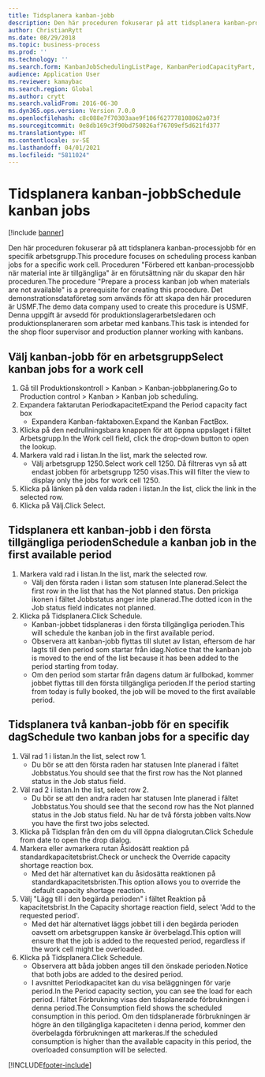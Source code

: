 ```yaml
---
title: Tidsplanera kanban-jobb
description: Den här proceduren fokuserar på att tidsplanera kanban-processjobb för en specifik arbetsgrupp.
author: ChristianRytt
ms.date: 08/29/2018
ms.topic: business-process
ms.prod: ''
ms.technology: ''
ms.search.form: KanbanJobSchedulingListPage, KanbanPeriodCapacityPart, SysLookupMultiSelectGrid, KanbanBoardScheduleJobForward
audience: Application User
ms.reviewer: kamaybac
ms.search.region: Global
ms.author: crytt
ms.search.validFrom: 2016-06-30
ms.dyn365.ops.version: Version 7.0.0
ms.openlocfilehash: c8c088e7f70303aae9f106f627778108062a073f
ms.sourcegitcommit: 0e8db169c3f90bd750826af76709ef5d621fd377
ms.translationtype: HT
ms.contentlocale: sv-SE
ms.lasthandoff: 04/01/2021
ms.locfileid: "5811024"
---
```

# <a name="schedule-kanban-jobs"></a><span data-ttu-id="1de44-103">Tidsplanera kanban-jobb</span><span class="sxs-lookup"><span data-stu-id="1de44-103">Schedule kanban jobs</span></span>

[!include [banner](../../includes/banner.md)]

<span data-ttu-id="1de44-104">Den här proceduren fokuserar på att tidsplanera kanban-processjobb för en specifik arbetsgrupp.</span><span class="sxs-lookup"><span data-stu-id="1de44-104">This procedure focuses on scheduling process kanban jobs for a specific work cell.</span></span> <span data-ttu-id="1de44-105">Proceduren "Förbered ett kanban-processjobb när material inte är tillgängliga" är en förutsättning när du skapar den här proceduren.</span><span class="sxs-lookup"><span data-stu-id="1de44-105">The procedure "Prepare a process kanban job when materials are not available" is a prerequisite for creating this procedure.</span></span> <span data-ttu-id="1de44-106">Det demonstrationsdataföretag som används för att skapa den här proceduren är USMF.</span><span class="sxs-lookup"><span data-stu-id="1de44-106">The demo data company used to create this procedure is USMF.</span></span> <span data-ttu-id="1de44-107">Denna uppgift är avsedd för produktionslagerarbetsledaren och produktionsplaneraren som arbetar med kanbans.</span><span class="sxs-lookup"><span data-stu-id="1de44-107">This task is intended for the shop floor supervisor and production planner working with kanbans.</span></span>


## <a name="select-kanban-jobs-for-a-work-cell"></a><span data-ttu-id="1de44-108">Välj kanban-jobb för en arbetsgrupp</span><span class="sxs-lookup"><span data-stu-id="1de44-108">Select kanban jobs for a work cell</span></span>
1. <span data-ttu-id="1de44-109">Gå till Produktionskontroll > Kanban > Kanban-jobbplanering.</span><span class="sxs-lookup"><span data-stu-id="1de44-109">Go to Production control > Kanban > Kanban job scheduling.</span></span>
2. <span data-ttu-id="1de44-110">Expandera faktarutan Periodkapacitet</span><span class="sxs-lookup"><span data-stu-id="1de44-110">Expand the Period capacity fact box</span></span>
    * <span data-ttu-id="1de44-111">Expandera Kanban-faktaboxen.</span><span class="sxs-lookup"><span data-stu-id="1de44-111">Expand the Kanban FactBox.</span></span>  
3. <span data-ttu-id="1de44-112">Klicka på den nedrullningsbara knappen för att öppna uppslaget i fältet Arbetsgrupp.</span><span class="sxs-lookup"><span data-stu-id="1de44-112">In the Work cell field, click the drop-down button to open the lookup.</span></span>
4. <span data-ttu-id="1de44-113">Markera vald rad i listan.</span><span class="sxs-lookup"><span data-stu-id="1de44-113">In the list, mark the selected row.</span></span>
    * <span data-ttu-id="1de44-114">Välj arbetsgrupp 1250.</span><span class="sxs-lookup"><span data-stu-id="1de44-114">Select work cell 1250.</span></span> <span data-ttu-id="1de44-115">Då filtreras vyn så att endast jobben för arbetsgrupp 1250 visas.</span><span class="sxs-lookup"><span data-stu-id="1de44-115">This will filter the view to display only the jobs for work cell 1250.</span></span>  
5. <span data-ttu-id="1de44-116">Klicka på länken på den valda raden i listan.</span><span class="sxs-lookup"><span data-stu-id="1de44-116">In the list, click the link in the selected row.</span></span>
6. <span data-ttu-id="1de44-117">Klicka på Välj.</span><span class="sxs-lookup"><span data-stu-id="1de44-117">Click Select.</span></span>

## <a name="schedule-a-kanban-job-in-the-first-available-period"></a><span data-ttu-id="1de44-118">Tidsplanera ett kanban-jobb i den första tillgängliga perioden</span><span class="sxs-lookup"><span data-stu-id="1de44-118">Schedule a kanban job in the first available period</span></span>
1. <span data-ttu-id="1de44-119">Markera vald rad i listan.</span><span class="sxs-lookup"><span data-stu-id="1de44-119">In the list, mark the selected row.</span></span>
    * <span data-ttu-id="1de44-120">Välj den första raden i listan som statusen Inte planerad.</span><span class="sxs-lookup"><span data-stu-id="1de44-120">Select the first row in the list that has the Not planned status.</span></span> <span data-ttu-id="1de44-121">Den prickiga ikonen i fältet Jobbstatus anger inte planerad.</span><span class="sxs-lookup"><span data-stu-id="1de44-121">The dotted icon in the Job status field indicates not planned.</span></span>  
2. <span data-ttu-id="1de44-122">Klicka på Tidsplanera.</span><span class="sxs-lookup"><span data-stu-id="1de44-122">Click Schedule.</span></span>
    * <span data-ttu-id="1de44-123">Kanban-jobbet tidsplaneras i den första tillgängliga perioden.</span><span class="sxs-lookup"><span data-stu-id="1de44-123">This will schedule the kanban job in the first available period.</span></span>  
    * <span data-ttu-id="1de44-124">Observera att kanban-jobb flyttas till slutet av listan, eftersom de har lagts till den period som startar från idag.</span><span class="sxs-lookup"><span data-stu-id="1de44-124">Notice that the kanban job is moved to the end of the list because it has been added to the period starting from today.</span></span>  
    * <span data-ttu-id="1de44-125">Om den period som startar från dagens datum är fullbokad, kommer jobbet flyttas till den första tillgängliga perioden.</span><span class="sxs-lookup"><span data-stu-id="1de44-125">If the period starting from today is fully booked, the job will be moved to the first available period.</span></span>  

## <a name="schedule-two-kanban-jobs-for-a-specific-day"></a><span data-ttu-id="1de44-126">Tidsplanera två kanban-jobb för en specifik dag</span><span class="sxs-lookup"><span data-stu-id="1de44-126">Schedule two kanban jobs for a specific day</span></span>
1. <span data-ttu-id="1de44-127">Väl rad 1 i listan.</span><span class="sxs-lookup"><span data-stu-id="1de44-127">In the list, select row 1.</span></span>
    * <span data-ttu-id="1de44-128">Du bör se att den första raden har statusen Inte planerad i fältet Jobbstatus.</span><span class="sxs-lookup"><span data-stu-id="1de44-128">You should see that the first row has the Not planned status in the Job status field.</span></span>  
2. <span data-ttu-id="1de44-129">Väl rad 2 i listan.</span><span class="sxs-lookup"><span data-stu-id="1de44-129">In the list, select row 2.</span></span>
    * <span data-ttu-id="1de44-130">Du bör se att den andra raden har statusen Inte planerad i fältet Jobbstatus.</span><span class="sxs-lookup"><span data-stu-id="1de44-130">You should see that the second row has the Not planned status in the Job status field.</span></span> <span data-ttu-id="1de44-131">Nu har de två första jobben valts.</span><span class="sxs-lookup"><span data-stu-id="1de44-131">Now you have the first two jobs selected.</span></span>  
3. <span data-ttu-id="1de44-132">Klicka på Tidsplan från den om du vill öppna dialogrutan.</span><span class="sxs-lookup"><span data-stu-id="1de44-132">Click Schedule from date to open the drop dialog.</span></span>
4. <span data-ttu-id="1de44-133">Markera eller avmarkera rutan Åsidosätt reaktion på standardkapacitetsbrist.</span><span class="sxs-lookup"><span data-stu-id="1de44-133">Check or uncheck the Override capacity shortage reaction box.</span></span>
    * <span data-ttu-id="1de44-134">Med det här alternativet kan du åsidosätta reaktionen på standardkapacitetsbristen.</span><span class="sxs-lookup"><span data-stu-id="1de44-134">This option allows you to override the default capacity shortage reaction.</span></span>  
5. <span data-ttu-id="1de44-135">Välj "Lägg till i den begärda perioden" i fältet Reaktion på kapacitetsbrist.</span><span class="sxs-lookup"><span data-stu-id="1de44-135">In the Capacity shortage reaction field, select 'Add to the requested period'.</span></span>
    * <span data-ttu-id="1de44-136">Med det här alternativet läggs jobbet till i den begärda perioden oavsett om arbetsgruppen kanske är överbelagd.</span><span class="sxs-lookup"><span data-stu-id="1de44-136">This option will ensure that the job is added to the requested period, regardless if the work cell might be overloaded.</span></span>  
6. <span data-ttu-id="1de44-137">Klicka på Tidsplanera.</span><span class="sxs-lookup"><span data-stu-id="1de44-137">Click Schedule.</span></span>
    * <span data-ttu-id="1de44-138">Observera att båda jobben anges till den önskade perioden.</span><span class="sxs-lookup"><span data-stu-id="1de44-138">Notice that both jobs are added to the desired period.</span></span>  
    * <span data-ttu-id="1de44-139">I avsnittet Periodkapacitet kan du visa beläggningen för varje period.</span><span class="sxs-lookup"><span data-stu-id="1de44-139">In the Period capacity section, you can see the load for each period.</span></span> <span data-ttu-id="1de44-140">I fältet Förbrukning visas den tidsplanerade förbrukningen i denna period.</span><span class="sxs-lookup"><span data-stu-id="1de44-140">The Consumption field shows the scheduled consumption in this period.</span></span> <span data-ttu-id="1de44-141">Om den tidsplanerade förbrukningen är högre än den tillgängliga kapaciteten i denna period, kommer den överbelagda förbrukningen att markeras.</span><span class="sxs-lookup"><span data-stu-id="1de44-141">If the scheduled consumption is higher than the available capacity in this period, the overloaded consumption will be selected.</span></span>  



[!INCLUDE[footer-include](../../../includes/footer-banner.md)]